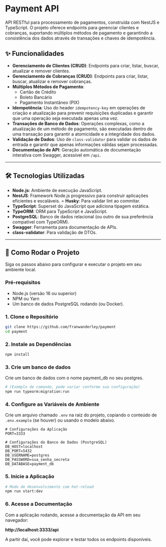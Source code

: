 # Payment API

API RESTful para processamento de pagamentos, construída com NestJS e TypeScript. O projeto oferece endpoints para gerenciar clientes e cobranças, suportando múltiplos métodos de pagamento e garantindo a consistência dos dados através de transações e chaves de idempotência.

## ✨ Funcionalidades

- **Gerenciamento de Clientes (CRUD)**: Endpoints para criar, listar, buscar, atualizar e remover clientes.
- **Gerenciamento de Cobranças (CRUD)**: Endpoints para criar, listar, buscar, atualizar e remover cobranças.
- **Múltiplos Métodos de Pagamento**:
  - Cartão de Crédito
  - Boleto Bancário
  - Pagamento Instantâneo (PIX)
- **Idempotência**: Uso do header `idempotency-key` em operações de criação e atualização para prevenir requisições duplicadas e garantir que uma operação seja executada apenas uma vez.
- **Transações de Banco de Dados**: Operações complexas, como a atualização de um método de pagamento, são executadas dentro de uma transação para garantir a atomicidade e a integridade dos dados.
- **Validação de Dados**: Uso de `class-validator` para validar os dados de entrada e garantir que apenas informações válidas sejam processadas.
- **Documentação de API**: Geração automática de documentação interativa com Swagger, acessível em `/api`.

---

## 🛠️ Tecnologias Utilizadas

- **Node.js**: Ambiente de execução JavaScript.
- **NestJS**: Framework Node.js progressivo para construir aplicações eficientes e escaláveis.
= **Husky**: Para validar lint ao commitar.
- **TypeScript**: Superset do JavaScript que adiciona tipagem estática.
- **TypeORM**: ORM para TypeScript e JavaScript.
- **PostgreSQL**: Banco de dados relacional (ou outro de sua preferência compatível com TypeORM).
- **Swagger**: Ferramenta para documentação de APIs.
- **class-validator**: Para validação de DTOs.

---

## 🚀 Como Rodar o Projeto

Siga os passos abaixo para configurar e executar o projeto em seu ambiente local.

### Pré-requisitos

- Node.js (versão 16 ou superior)
- NPM ou Yarn
- Um banco de dados PostgreSQL rodando (ou Docker).

### 1. Clone o Repositório

```bash
git clone https://github.com/franwanderley/payment
cd payment
```

### 2. Instale as Dependências

```bash
npm install
```
### 3. Crie um banco de dados

Crie um banco de dados com o nome payment_db no seu postgres.

```bash
# (Exemplo de comando, pode variar conforme sua configuração)
npm run typeorm:migration:run
```

### 4. Configure as Variáveis de Ambiente

Crie um arquivo chamado `.env` na raiz do projeto, copiando o conteúdo de `.env.example` (se houver) ou usando o modelo abaixo.

```env
# Configurações da Aplicação
PORT=3333

# Configurações do Banco de Dados (PostgreSQL)
DB_HOST=localhost
DB_PORT=5432
DB_USERNAME=postgres
DB_PASSWORD=sua_senha_secreta
DB_DATABASE=payment_db
```

### 5. Inicie a Aplicação

```bash
# Modo de desenvolvimento com hot-reload
npm run start:dev
```

### 6. Acesse a Documentação

Com a aplicação rodando, acesse a documentação da API em seu navegador:

**http://localhost:3333/api**

A partir daí, você pode explorar e testar todos os endpoints disponíveis.
